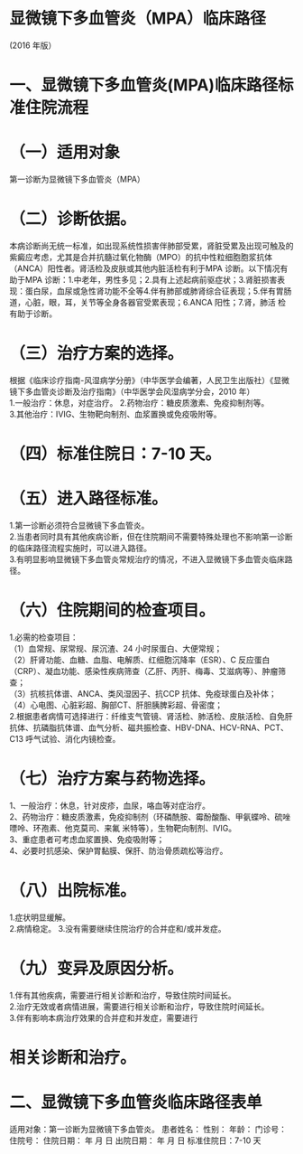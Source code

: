 # 显微镜下多血管炎（MPA）临床路径  
(2016 年版）  
# 一、显微镜下多血管炎(MPA)临床路径标准住院流程  
# （一）适用对象  
第一诊断为显微镜下多血管炎（MPA）  
# （二）诊断依据。  
本病诊断尚无统一标准，如出现系统性损害伴肺部受累，肾脏受累及出现可触及的紫癜应考虑，尤其是合并抗髓过氧化物酶（MPO）的抗中性粒细胞胞浆抗体（ANCA）阳性者。肾活检及皮肤或其他内脏活检有利于MPA 诊断。以下情况有助于MPA 诊断：1.中老年，男性多见；2.具有上述起病前驱症状；3.肾脏损害表现：蛋白尿，血尿或急性肾功能不全等4.伴有肺部或肺肾综合征表现；5.伴有胃肠道，心脏，眼，耳，关节等全身各器官受累表现；6.ANCA 阳性；7.肾，肺活 检有助于诊断。  
# （三）治疗方案的选择。  
根据《临床诊疗指南-风湿病学分册》（中华医学会编著，人民卫生出版社）《显微镜下多血管炎诊断及治疗指南》（中华医学会风湿病学分会，2010 年）  
1.一般治疗：休息，对症治疗。 2.药物治疗：糖皮质激素、免疫抑制剂等。  
3.其他治疗：IVIG、生物靶向制剂、血浆置换或免疫吸附等。  
# （四）标准住院日：7-10 天。  
# （五）进入路径标准。  
1.第一诊断必须符合显微镜下多血管炎。  
2.当患者同时具有其他疾病诊断，但在住院期间不需要特殊处理也不影响第一诊断的临床路径流程实施时，可以进入路径。  
3.有明显影响显微镜下多血管炎常规治疗的情况，不进入显微镜下多血管炎临床路径。  
# （六）住院期间的检查项目。  
1.必需的检查项目：  
（1）血常规、尿常规、尿沉渣、24 小时尿蛋白、大便常规；  
（2）肝肾功能、血糖、血脂、电解质、红细胞沉降率（ESR）、C 反应蛋白（CRP）、凝血功能、感染性疾病筛查（乙肝、丙肝、梅毒、艾滋病等）、肿瘤筛查；  
（3）抗核抗体谱、ANCA、类风湿因子、抗CCP 抗体、免疫球蛋白及补体；  
（4）心电图、心脏彩超、胸部CT、肝胆胰脾彩超、骨密度；  
2.根据患者病情可选择进行：纤维支气管镜、肾活检、肺活检、皮肤活检、自免肝抗体、抗磷脂抗体谱、血气分析、磁共振检查、HBV-DNA、HCV-RNA、PCT、C13 呼气试验、消化内镜检查。  
# （七）治疗方案与药物选择。  
1、一般治疗：休息，针对皮疹，血尿，咯血等对症治疗。  
2、药物治疗：糖皮质激素，免疫抑制剂（环磷酰胺、霉酚酸酯、甲氨蝶呤、硫唑嘌呤、环孢素、他克莫司、来氟 米特等），生物靶向制剂、IVIG。  
3、重症患者可考虑血浆置换、免疫吸附等；  
4、必要时抗感染、保护胃黏膜、保肝、防治骨质疏松等治疗。  
# （八）出院标准。  
1.症状明显缓解。  
2.病情稳定。 3.没有需要继续住院治疗的合并症和/或并发症。  
# （九）变异及原因分析。  
1.伴有其他疾病，需要进行相关诊断和治疗，导致住院时间延长。  
2.治疗无效或者病情进展，需要进行相关诊断和治疗，导致住院时间延长。  
3.伴有影响本病治疗效果的合并症和并发症，需要进行  
# 相关诊断和治疗。  
# 二、显微镜下多血管炎临床路径表单  
适用对象：第一诊断为显微镜下多血管炎。 患者姓名：  性别：  年龄：  门诊号：  住院号： 住院日期： 年 月 日 出院日期： 年 月 日     标准住院日：7-10 天  
